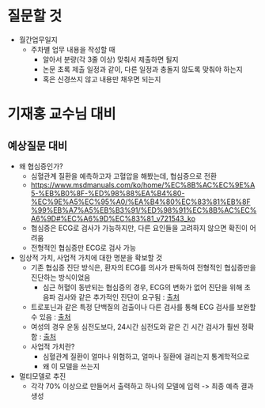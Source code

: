 # 질문할 것
- 월간업무일지
	- 주차별 업무 내용을 작성할 때
		- 알아서 분량(각 3줄 이상) 맞춰서 제출하면 될지
		- 논문 초록 제출 일정과 같이, 다른 일정과 충돌지 않도록 맞춰야 하는지
		- 혹은 신경쓰지 않고 내용만 채우면 되는지
# 기재홍 교수님 대비
## 예상질문 대비
- 왜 협심증인가?
	- 심혈관계 질환을 예측하고자 고혈압을 해봤는데, 협심증으로 전환
	- https://www.msdmanuals.com/ko/home/%EC%8B%AC%EC%9E%A5-%EB%B0%8F-%ED%98%88%EA%B4%80-%EC%9E%A5%EC%95%A0/%EA%B4%80%EC%83%81%EB%8F%99%EB%A7%A5%EB%B3%91/%ED%98%91%EC%8B%AC%EC%A6%9D#%EC%A6%9D%EC%83%81_v721543_ko
	- 협심증은 ECG로 검사가 가능하지만, 다른 요인들을 고려하지 않으면 확진이 어려움
	- 전형적인 협심증만 ECG로 검사 가능
- 임상적 가치, 사업적 가치에 대한 명분을 확보할 것
	- 기존 협심증 진단 방식은, 환자의 ECG를 의사가 판독하여 전형적인 협심증만을 진단하는 방식이었음
		- 심근 허혈이 동반되는 협심증의 경우, ECG의 변화가 없어 진단을 위해 초음파 검사와 같은 추가적인 진단이 요구됨 : [출처](https://pubmed.ncbi.nlm.nih.gov/3142391/)
	- 트로포닌과 같은 특정 단백질의 검출이나 다른 검사를 통해 ECG 검사를 보완할 수 있음 : [출처](https://watermark.silverchair.com/344.pdf?token=AQECAHi208BE49Ooan9kkhW_Ercy7Dm3ZL_9Cf3qfKAc485ysgAAA4QwggOABgkqhkiG9w0BBwagggNxMIIDbQIBADCCA2YGCSqGSIb3DQEHATAeBglghkgBZQMEAS4wEQQMaQzhQDplXwPFUaf8AgEQgIIDN1S3z313AQxRZqTsNQJBvEOplgZfhiAh2kt58XOYYk36X979clH2-kUD_sdEZw6KPSP3gutlDS7lScWAuT3NdVbfFDdxFQkWT-F8usATvDuK0OdwyVCllpmpySDC9kiVX8nxQlchdK6bt3PrxWpHphaf6MiWHC4NcveZEMayBhRYE6onMVnwC44FEOOSVbnuL9XzSfMKcOM4buSddLwZlQ0LiJeQB36SrWY7Oo9fsCv0cM7j2DG61JYKXjh3nOsXRX6VGcPDTIMahLl_58Y6Rjf68NELz7CXo_ewT1pFEdDl4iIzuEV8Hrrvk9ADzzK77LOfxbB8gPGLlI9SEpHHyNGAnj8kr9FEUuZYJhKbZF4k_Xw6kMmrhdqsuNIkSPYMAWolFJpa8uIRBv3vt_Nf8PIbO178qqSfeZoSxftxtRzyQgS3sQV0MvIaNZiXEwvHN1vlgIA9GMAAhy2WJXXQqvMiPYaNSqqMvg4lfyC27dbmkLXbxnFIs3YSYZWmffmDoLGomZaF_hPWhexYSXWwehJfZ5luqaV6XvXmzT6xxynAITUj2euidmm0lsBHPjzFp1ktbBPq-lHH-m_Zx4tZGikpJB0FiuDRFLI4gXOr_dPYkokkyMhwsXI0cG6laos94LsCyKqoQFegHPxIHx53YYBnruzL31e8wTWEYnuvmmwS4aclQVZNBdHMGZHefbA5mKV7fFxuZ-D0flC_y3g5D0uhn7Zc-rWvD2YjtI4J4rMYQ9Qy7Xo3G0-Km2F29381EXrJFi7qh6ohYvLmQVrsdlMuiR2zAliIDTnLWD398Ey0G-36cfGkbdyj9abuIjngxOO7SlNP19N-YGLyAcu_rO34UQ1vVBOutUsvoQXZFpiK3hmI8poCG969iOesutgS5ztNdktbwcaAGA-excuXBvNvcZkLJ9MTf_k75WNZgONRP2j4YUUyQei0Mpqgm-txjXPjnyDeNJRPbUE-k-mWaqHHZHO9BkaRBTREEj2TTK25vyfstWSDgZWLc_lTvJWAzZdt3b1ucZ4rizKbWqlc4cahrH09TMOijQOJGym_gHSQyaricUfirT-9LkKt-VqMmyv3BSn2sBU)
	- 여성의 경우 운동 심전도보다, 24시간 심전도와 같은 긴 시간 검사가 훨씬 정확함 : [출처](https://pubmed.ncbi.nlm.nih.gov/2004585/)
	- 사업적 가치란? 
		- 심혈관계 질환이 얼마나 위험하고, 얼마나 질환에 걸리는지 통계학적으로
		- 왜 이 모델을 쓰는지
- 멀티모델로 추진
	- 각각 70% 이상으로 만들어서 출력하고 하나의 모델에 입력 -> 최종 예측 결과 생성
